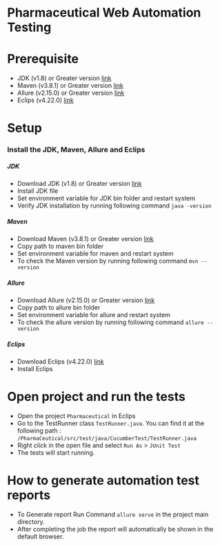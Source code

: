 # Pharmaceutical Web Automation Testing
# Prerequisite 


  - JDK (v1.8) or Greater version [link](https://www.oracle.com/java/technologies/javase/javase8u211-later-archive-downloads.html) 
  - Maven (v3.8.1) or Greater version [link](https://maven.apache.org/download.cgi) 
  - Allure (v2.15.0) or Greater version   [link](https://github.com/allure-framework/allure2/releases?page=2)
  - Eclips (v4.22.0) [link](https://www.eclipse.org/downloads/)

# Setup
### Install the JDK, Maven, Allure and Eclips
##### JDK 
  - Download JDK (v1.8) or Greater version [link](https://www.oracle.com/java/technologies/javase/javase8u211-later-archive-downloads.html)
  - Install JDK file 
  - Set environment variable for JDK bin folder and restart system
  - Verify JDK installation by running following command `java -version`
  
##### Maven 
  - Download  Maven (v3.8.1) or Greater version [link](https://maven.apache.org/download.cgi) 
  - Copy path to maven bin folder
  - Set environment variable for maven and restart system
  - To check the Maven version by running following command `mvn --version`
  
##### Allure 
  - Download  Allure (v2.15.0) or Greater version [link](https://github.com/allure-framework/allure2/releases?page=2)
  - Copy path to allure bin folder
  - Set environment variable for allure and restart system
  - To check the allure version by running following command `allure --version`
  
##### Eclips
  - Download Eclips (v4.22.0) [link](https://www.eclipse.org/downloads/)
  - Install Eclips

# Open project and run the tests
  - Open the project `Pharmaceutical` in Eclips
  - Go to the TestRunner class `TestRunner.java`. You can find it at the following path : `/PharmaCeutical/src/test/java/CucumberTest/TestRunner.java` 
  - Right click in the open file and select `Run As` > `JUnit Test`
  - The tests will start running.

# How to generate automation test reports
  - To Generate report Run Command `allure serve` in the project main directory.
  - After completing the job the report will automatically be shown in the default browser.
